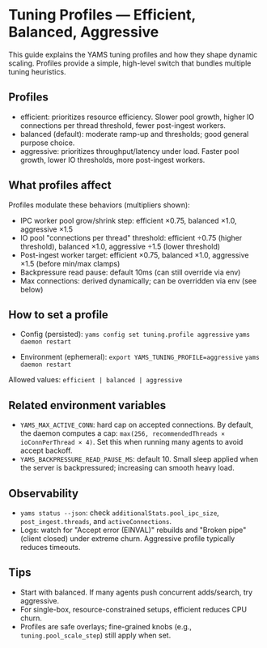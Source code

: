 # Tuning Profiles — Efficient, Balanced, Aggressive

This guide explains the YAMS tuning profiles and how they shape dynamic scaling. Profiles provide a simple, high-level switch that bundles multiple tuning heuristics.

## Profiles

- efficient: prioritizes resource efficiency. Slower pool growth, higher IO connections per thread threshold, fewer post-ingest workers.
- balanced (default): moderate ramp-up and thresholds; good general purpose choice.
- aggressive: prioritizes throughput/latency under load. Faster pool growth, lower IO thresholds, more post-ingest workers.

## What profiles affect

Profiles modulate these behaviors (multipliers shown):
- IPC worker pool grow/shrink step: efficient ×0.75, balanced ×1.0, aggressive ×1.5
- IO pool "connections per thread" threshold: efficient ÷0.75 (higher threshold), balanced ×1.0, aggressive ÷1.5 (lower threshold)
- Post-ingest worker target: efficient ×0.75, balanced ×1.0, aggressive ×1.5 (before min/max clamps)
- Backpressure read pause: default 10ms (can still override via env)
- Max connections: derived dynamically; can be overridden via env (see below)

## How to set a profile

- Config (persisted):
  `yams config set tuning.profile aggressive`
  `yams daemon restart`

- Environment (ephemeral):
  `export YAMS_TUNING_PROFILE=aggressive`
  `yams daemon restart`

Allowed values: `efficient | balanced | aggressive`

## Related environment variables

- `YAMS_MAX_ACTIVE_CONN`: hard cap on accepted connections. By default, the daemon computes a cap: `max(256, recommendedThreads × ioConnPerThread × 4)`. Set this when running many agents to avoid accept backoff.
- `YAMS_BACKPRESSURE_READ_PAUSE_MS`: default 10. Small sleep applied when the server is backpressured; increasing can smooth heavy load.

## Observability

- `yams status --json`: check `additionalStats.pool_ipc_size`, `post_ingest.threads`, and `activeConnections`.
- Logs: watch for "Accept error (EINVAL)" rebuilds and "Broken pipe" (client closed) under extreme churn. Aggressive profile typically reduces timeouts.

## Tips

- Start with balanced. If many agents push concurrent adds/search, try aggressive.
- For single-box, resource-constrained setups, efficient reduces CPU churn.
- Profiles are safe overlays; fine-grained knobs (e.g., `tuning.pool_scale_step`) still apply when set.

